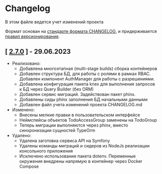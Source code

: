 # Changelog

В этом файле ведется учет изменений проекта

Формат основан на [стандарте формата CHANGELOG](https://keepachangelog.com/en/1.0.0/),
и придерживается [правил версионирования](https://semver.org/spec/v2.0.0.html).

## [ [2.7.0](https://github.com/bogachevskes/todo-skill-up/releases/tag/2.7.0) ] - 29.06.2023

- Реализовано:
    - Добавлена многоэтапная (multi-stage builds) сборка контейнеров
    - Добавлен структура БД, для работы с ролями в рамках RBAC. Добавлен компонент AuthManager для работы с разрешениями.
    - Добавлена конфигурация пакета knex для выполнения запросов к БД через Query Builder (без ORM)
    - Добавлен сервис миграций. Задействован пакет phinx.
    - Добавлены сиды phinx заполнения БД начальными данными
    - Добавлен файл учета изменений проекта CHANGELOG.md
- Изменено:
    - Внесены мелкие правки в пользовательском интерфейсе
    - Неймспейсы объектов TodoAccessGroup заменены на TodoGroup
    - Теперь миграции выполняются через phinx, вместо синхронизации сущностей TypeOrm
- Удалено:
    - Удалена заготовка сервиса API на Symfony
    - Удалены команды миграций и сидеров из NodeJs реализации консольного приложения
    - Исключено использование пакета dotenv. Переменные окружения внедрены напрямую в контейнер через Docker Compose
